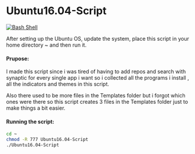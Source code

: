 # Ubuntu16.04-Script
[![Bash Shell](https://badges.frapsoft.com/bash/v1/bash.png?v=103)](https://github.com/ellerbrock/open-source-badges/)

After setting up the Ubuntu OS, update the system, place this script in your home directory ~ and then run it.

#### Prupose:
I made this script since i was tired of having to add repos and search with synaptic for every single app i want so i collected all the programs i install , all the indicators and themes in this script.

Also there used to be more files in the Templates folder but i forgot which ones were there so this script creates 3 files in the Templates folder just to make things a bit easier.

#### Running the script:

```bash
cd ~
chmod -R 777 Ubuntu16.04-Script
./Ubuntu16.04-Script
```
